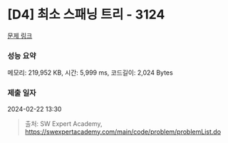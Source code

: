 # [D4] 최소 스패닝 트리 - 3124 

[문제 링크](https://swexpertacademy.com/main/code/problem/problemDetail.do?contestProbId=AV_mSnmKUckDFAWb) 

### 성능 요약

메모리: 219,952 KB, 시간: 5,999 ms, 코드길이: 2,024 Bytes

### 제출 일자

2024-02-22 13:30



> 출처: SW Expert Academy, https://swexpertacademy.com/main/code/problem/problemList.do